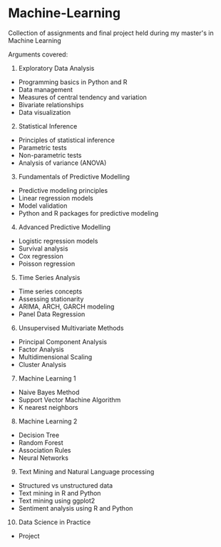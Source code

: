 # Machine-Learning

Collection of assignments and final project held during my master's in Machine Learning

Arguments covered:

1. Exploratory Data Analysis
  - Programming basics in Python and R
  - Data management
  - Measures of central tendency and variation
  - Bivariate relationships
  - Data visualization

2. Statistical Inference
  - Principles of statistical inference
  - Parametric tests
  - Non-parametric tests
  - Analysis of variance (ANOVA)
    
3. Fundamentals of Predictive Modelling
  - Predictive modeling principles
  - Linear regression models
  - Model validation
  - Python and R packages for predictive modeling

4. Advanced Predictive Modelling
  - Logistic regression models
  - Survival analysis
  - Cox regression
  - Poisson regression
    
5. Time Series Analysis
  - Time series concepts
  - Assessing stationarity
  - ARIMA, ARCH, GARCH modeling
  - Panel Data Regression
    
6. Unsupervised Multivariate Methods
  - Principal Component Analysis
  - Factor Analysis
  - Multidimensional Scaling
  - Cluster Analysis
    
7. Machine Learning 1
  - Naive Bayes Method
  - Support Vector Machine Algorithm
  - K nearest neighbors
    
8. Machine Learning 2
  - Decision Tree
  - Random Forest
  - Association Rules
  - Neural Networks
    
9. Text Mining and Natural Language processing
  - Structured vs unstructured data
  - Text mining in R and Python
  - Text mining using ggplot2
  - Sentiment analysis using R and Python
    
10. Data Science in Practice
  - Project
